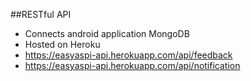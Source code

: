 ##RESTful API 
* Connects android application MongoDB
* Hosted on Heroku 
* https://easyaspi-api.herokuapp.com/api/feedback
* https://easyaspi-api.herokuapp.com/api/notification
